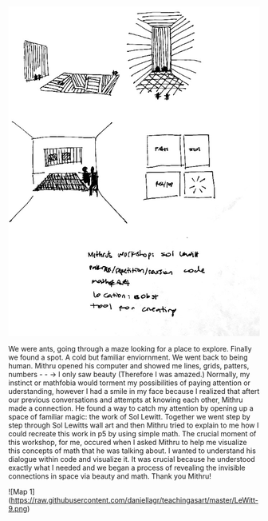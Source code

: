 ![Map 1](https://raw.githubusercontent.com/daniellagr/teachingasart/master/IMG_8916.JPG)



We were ants, going through a maze looking for a place to explore.
Finally we found a spot. A cold but familiar enviornment. 
We went back to being human. Mithru opened his computer and showed me lines, grids, patters, numbers - - -> I only saw beauty (Therefore I was amazed.)
Normally, my instinct or mathfobia would torment my possibilities of paying attention or uderstanding, however I had a smile in my face because I realized that aftert our previous conversations and attempts at knowing each other, 
Mithru made a connection. He found a way to catch my attention by opening up a space of familiar magic: the work of Sol Lewitt.
Together we went step by step through Sol Lewitts wall art and then Mithru tried to explain to me how I could recreate this work in p5 by using simple math.
The crucial moment of this workshop, for me,  occured when I asked Mithru to help me visualize this concepts of math that he was talking about.
I wanted to understand his dialogue within code and visualize it. 
It was crucial because he understood exactly what I needed and we began a process of revealing the invisible connections in space via
beauty and math. 
Thank you Mithru! 


![Map 1] (https://raw.githubusercontent.com/daniellagr/teachingasart/master/LeWitt-9.png)

